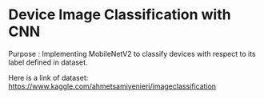 # Device Image Classification with CNN

Purpose :
    Implementing MobileNetV2 to classify devices with respect to its label defined in dataset.
    
Here is a link of dataset: https://www.kaggle.com/ahmetsamiyenieri/imageclassification
